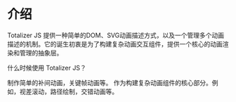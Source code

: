 # 介绍


Totalizer JS 提供一种简单的DOM、SVG动画描述方式，以及一个管理多个动画描述的机制。它的诞生初衷是为了构建复杂动画交互组件，提供一个核心的动画渲染和管理的抽象层。

什么时候使用 Totalizer JS？

制作简单的补间动画，关键帧动画等。
作为构建复杂动画组件的核心部分。例如，视差滚动，路径绘制，交错动画等。